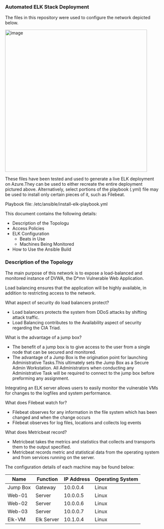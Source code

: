 ### Automated ELK Stack Deployment

The files in this repository were used to configure the network depicted below.

<img width="462" alt="image" src="https://user-images.githubusercontent.com/99371844/153979007-04d6b972-0cee-4606-ad77-2400c90a779a.png">

These files have been tested and used to generate a live ELK deployment on Azure.They can be used to either recreate the entire deployment pictured above. Alternatively, select portions of the playbook (.yml) file may be used to install only certain pieces of it, such as Filebeat.

Playbook file: /etc/ansible/install-elk-playbook.yml

This document contains the following details:
- Description of the Topologu
- Access Policies
- ELK Configuration
  - Beats in Use
  - Machines Being Monitored
- How to Use the Ansible Build

### Description of the Topology

The main purpose of this network is to expose a load-balanced and monitored instance of DVWA, the D*mn Vulnerable Web Application.

Load balancing ensures that the application will be highly available, in addition to restricting access to the network.

What aspect of security do load balancers protect? 
- Load balancers protects the system from DDoS attacks by shifting attack traffic.
- Load Balancing contributes to the Availability aspect of security regarding the CIA Triad.


What is the advantage of a jump box?

-	The benefit of a jump box is to give access to the user from a single node that can be secured and monitored.
-	The advantage of a Jump Box is the origination point for launching Administrative Tasks.This ultimately sets the Jump Box as a Secure Admin Workstation. All    Administrators when conducting any Administrative Task will be required to connect to the jump box before preforming any assignment.

Integrating an ELK server allows users to easily monitor the vulnerable VMs for changes to the logfiles and system performance.

What does Filebeat watch for?
-	Filebeat observes for any information in the file system which has been changed and when the change occurs
-	Filebeat observes for log files, locations and collects log events


What does Metricbeat record?

-	Metricbeat takes the metrics and statistics that collects and transports them to the output specified.
-	Metricbeat records metric and statistical data from the operating system and from services running on the server.


The configuration details of each machine may be found below: 

| Name     | Function    | IP Address | Operating System |
|----------|-------------|------------|------------------|
| Jump Box | Gateway     | 10.0.0.4   | Linux            |
| Web-01   | Server      | 10.0.0.5   | Linux            |
| Web-02   | Server      | 10.0.0.6   | Linux            |
| Web-03   | Server      | 10.0.0.7   | Linux            |
| Elk-VM   | Elk Server  | 10.1.0.4   | Linux            |


